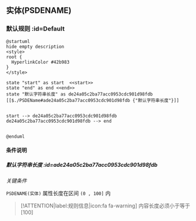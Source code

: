 ## 实体(PSDENAME) <!-- {docsify-ignore-all} -->

   

### 默认规则 :id=Default

```plantuml
@startuml
hide empty description
<style>
root {
  HyperlinkColor #42b983
}
</style>

state "start" as start  <<start>>
state "end" as end <<end>>
state "默认字符串长度" as de24a05c2ba77acc0953cdc901d98fdb [[$./PSDEName#ade24a05c2ba77acc0953cdc901d98fdb {"默认字符串长度"}]]


start --> de24a05c2ba77acc0953cdc901d98fdb 
de24a05c2ba77acc0953cdc901d98fdb --> end 


@enduml
```

#### 条件说明

##### 默认字符串长度 :id=ade24a05c2ba77acc0953cdc901d98fdb


*关键条件*


`PSDENAME(实体)` 属性长度在区间 `(0 , 100]` 内

> [!ATTENTION|label:规则信息|icon:fa fa-warning]
> 内容长度必须小于等于[100]







